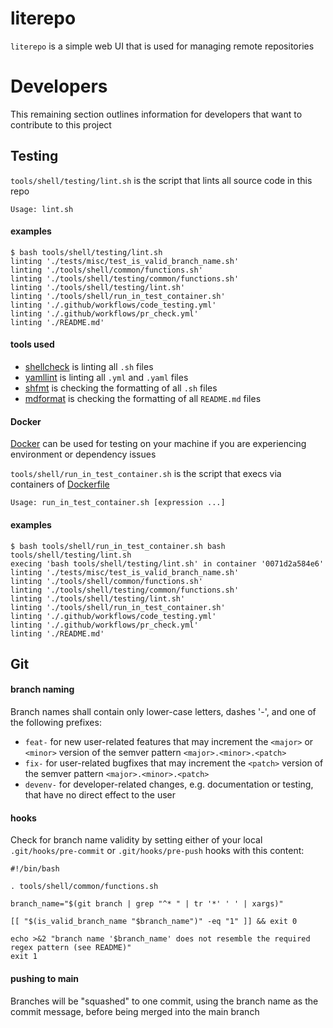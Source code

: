 # literepo

`literepo` is a simple web UI that is used for managing remote repositories

# Developers

This remaining section outlines information for developers that want to contribute to this project

## Testing

`tools/shell/testing/lint.sh` is the script that lints all source code in this repo

```
Usage: lint.sh
```

#### examples

```
$ bash tools/shell/testing/lint.sh
linting './tests/misc/test_is_valid_branch_name.sh'
linting './tools/shell/common/functions.sh'
linting './tools/shell/testing/common/functions.sh'
linting './tools/shell/testing/lint.sh'
linting './tools/shell/run_in_test_container.sh'
linting './.github/workflows/code_testing.yml'
linting './.github/workflows/pr_check.yml'
linting './README.md'
```

#### tools used

- [shellcheck](https://www.shellcheck.net/) is linting all `.sh` files
- [yamllint](https://github.com/adrienverge/yamllint) is linting all `.yml` and `.yaml` files
- [shfmt](https://github.com/mvdan/sh) is checking the formatting of all `.sh` files
- [mdformat](https://pypi.org/project/mdformat/) is checking the formatting of all `README.md` files

#### Docker

[Docker](https://www.docker.com/) can be used for testing on your machine if you are experiencing environment or dependency issues

`tools/shell/run_in_test_container.sh` is the script that execs via containers of [Dockerfile](Dockerfile)

```
Usage: run_in_test_container.sh [expression ...]
```

#### examples

```
$ bash tools/shell/run_in_test_container.sh bash tools/shell/testing/lint.sh
execing 'bash tools/shell/testing/lint.sh' in container '0071d2a584e6'
linting './tests/misc/test_is_valid_branch_name.sh'
linting './tools/shell/common/functions.sh'
linting './tools/shell/testing/common/functions.sh'
linting './tools/shell/testing/lint.sh'
linting './tools/shell/run_in_test_container.sh'
linting './.github/workflows/code_testing.yml'
linting './.github/workflows/pr_check.yml'
linting './README.md'
```

## Git

#### branch naming

Branch names shall contain only lower-case letters, dashes '-', and one of the following prefixes:

- `feat-` for new user-related features that may increment the `<major>` or `<minor>` version of the semver pattern `<major>.<minor>.<patch>`
- `fix-` for user-related bugfixes that may increment the `<patch>` version of the semver pattern `<major>.<minor>.<patch>`
- `devenv-` for developer-related changes, e.g. documentation or testing, that have no direct effect to the user

#### hooks

Check for branch name validity by setting either of your local `.git/hooks/pre-commit` or `.git/hooks/pre-push` hooks with this content:

```
#!/bin/bash

. tools/shell/common/functions.sh

branch_name="$(git branch | grep "^* " | tr '*' ' ' | xargs)"

[[ "$(is_valid_branch_name "$branch_name")" -eq "1" ]] && exit 0

echo >&2 "branch name '$branch_name' does not resemble the required regex pattern (see README)"
exit 1
```

#### pushing to main

Branches will be "squashed" to one commit, using the branch name as the commit message, before being merged into the main branch
